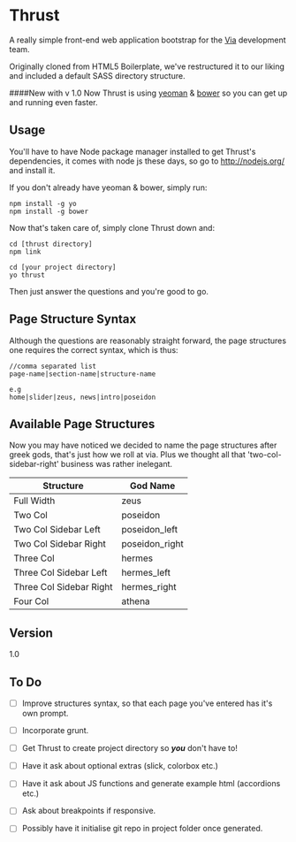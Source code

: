 Thrust
=========

A really simple front-end web application bootstrap for the [Via] development team.

Originally cloned from HTML5 Boilerplate, we've restructured it to our liking and included a default SASS directory structure.

####New with v 1.0
Now Thrust is using [yeoman] & [bower] so you can get up and running even faster.

Usage
-----
You'll have to have Node package manager installed to get Thrust's dependencies, it comes with node js these days, so go to http://nodejs.org/ and install it.

If you don't already have yeoman & bower, simply run:
```
npm install -g yo
npm install -g bower
```

Now that's taken care of, simply clone Thrust down and:
```
cd [thrust directory]
npm link

cd [your project directory]
yo thrust
```
Then just answer the questions and you're good to go.

Page Structure Syntax
----
Although the questions are reasonably straight forward, the page structures one requires the correct syntax, which is thus:
```
//comma separated list
page-name|section-name|structure-name

e.g
home|slider|zeus, news|intro|poseidon
```

Available Page Structures
---

Now you may have noticed we decided to name the page structures after greek gods, that's just how we roll at via.
Plus we thought all that 'two-col-sidebar-right' business was rather inelegant.

| Structure               | God Name          |
| ------------------------|-------------------|
| Full Width              | zeus              |
| Two Col                 | poseidon          |
| Two Col Sidebar Left    | poseidon_left     |
| Two Col Sidebar Right   | poseidon_right    |
| Three Col               | hermes		      |
| Three Col Sidebar Left  | hermes_left       |
| Three Col Sidebar Right | hermes_right      |
| Four Col                | athena            |

Version
----

1.0

To Do
----
- [ ] Improve structures syntax, so that each page you've entered has it's own prompt.
- [ ] Incorporate grunt.
- [ ] Get Thrust to create project directory so **_you_** don't have to!
- [ ] Have it ask about optional extras (slick, colorbox etc.)
- [ ] Have it ask about JS functions and generate example html (accordions etc.)
- [ ] Ask about breakpoints if responsive.
- [ ] Possibly have it initialise git repo in project folder once generated.


[via]:http://www.viacreative.co.uk
[yeoman]:http://yeoman.io/
[bower]:http://bower.io/